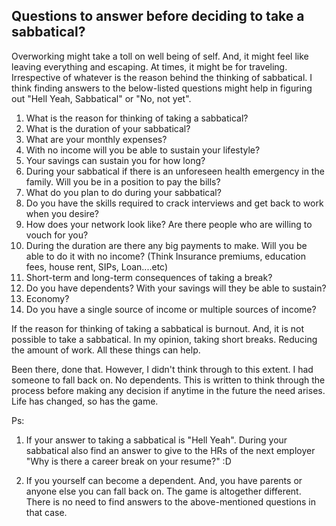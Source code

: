 ## Questions to answer before deciding to take a sabbatical?

Overworking might take a toll on well being of self. And, it might feel like leaving everything and escaping. At times, it might be for traveling. Irrespective of whatever is the reason behind the thinking of sabbatical. I think finding answers to the below-listed questions might help in figuring out "Hell Yeah, Sabbatical" or "No, not yet".  

1. What is the reason for thinking of taking a sabbatical?
2. What is the duration of your sabbatical?
3. What are your monthly expenses?
4. With no income will you be able to sustain your lifestyle?
5. Your savings can sustain you for how long?
6.  During your sabbatical if there is an unforeseen health emergency in the family. Will you be in a position to pay the bills?
7.  What do you plan to do during your sabbatical?
8. Do you have the skills required to crack interviews and get back to work when you desire?
9. How does your network look like? Are there people who are willing to vouch for you?
10. During the duration are there any big payments to make. Will you be able to do it with no income? (Think Insurance premiums, education fees, house rent, SIPs, Loan....etc)
11. Short-term and long-term consequences of taking a break?
12. Do you have dependents? With your savings will they be able to sustain?
13. Economy?
14. Do you have a single source of income or multiple sources of income?

If the reason for thinking of taking a sabbatical is burnout. And, it is not possible to take a sabbatical. In my opinion, taking short breaks. Reducing the amount of work. All these things can help. 

Been there, done that. However, I didn't think through to this extent. I had someone to fall back on. No dependents. This is written to think through the process before making any decision if anytime in the future the need arises. Life has changed, so has the game.  

Ps: 

1. If your answer to taking a sabbatical is "Hell Yeah". During your sabbatical also find an answer to give to the HRs of the next employer "Why is there a career break on your resume?" :D 

2. If you yourself can become a dependent. And, you have parents or anyone else you can fall back on. The game is altogether different. There is no need to find answers to the above-mentioned questions in that case.